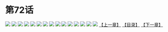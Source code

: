 # 第72话
![](https://s1.baozimh.com/scomic/yuekanshaonuyeqijun-chunquan/0/76-meky/1.jpg)
![](https://s1.baozimh.com/scomic/yuekanshaonuyeqijun-chunquan/0/76-meky/2.jpg)
![](https://s1.baozimh.com/scomic/yuekanshaonuyeqijun-chunquan/0/76-meky/3.jpg)
![](https://s1.baozimh.com/scomic/yuekanshaonuyeqijun-chunquan/0/76-meky/4.jpg)
![](https://s1.baozimh.com/scomic/yuekanshaonuyeqijun-chunquan/0/76-meky/5.jpg)
![](https://s1.baozimh.com/scomic/yuekanshaonuyeqijun-chunquan/0/76-meky/6.jpg)
![](https://s1.baozimh.com/scomic/yuekanshaonuyeqijun-chunquan/0/76-meky/7.jpg)
![](https://s1.baozimh.com/scomic/yuekanshaonuyeqijun-chunquan/0/76-meky/8.jpg)
![](https://s1.baozimh.com/scomic/yuekanshaonuyeqijun-chunquan/0/76-meky/9.jpg)
![](https://s1.baozimh.com/scomic/yuekanshaonuyeqijun-chunquan/0/76-meky/10.jpg)
![](https://s1.baozimh.com/scomic/yuekanshaonuyeqijun-chunquan/0/76-meky/11.jpg)
![](https://s1.baozimh.com/scomic/yuekanshaonuyeqijun-chunquan/0/76-meky/12.jpg)
![](https://s1.baozimh.com/scomic/yuekanshaonuyeqijun-chunquan/0/76-meky/13.jpg)
![](https://s1.baozimh.com/scomic/yuekanshaonuyeqijun-chunquan/0/76-meky/14.jpg)
![](https://s1.baozimh.com/scomic/yuekanshaonuyeqijun-chunquan/0/76-meky/15.jpg)
[【上一章】](./71.md)
[【目录】](./README.md)
[【下一章】](./73.md)
